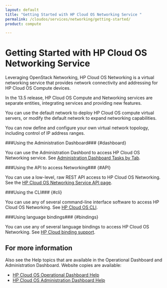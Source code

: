 ```yaml
---
layout: default
title: "Getting Started with HP Cloud OS Networking Service "
permalink: /cloudos/services/networking/getting-started/
product: compute

---
```

<!--PUBLISHED-->
# Getting Started with HP Cloud OS Networking Service #

<!-- modeled after HP Cloud Networking Getting Started (network.getting.started.md) -->

Leveraging OpenStack Networking, HP Cloud OS Networking is a virtual networking service that provides network connectivity and addressing for HP Cloud OS Compute devices.

In the 13.5 release, HP Cloud OS Compute and Networking services are separate entities, integrating services and providing new features.

You can use the default network to deploy HP Cloud OS compute virtual servers, or modify the default network to expand networking capabilities.

You can now define and configure your own virtual network topology, including control of IP address ranges.

###Using the Administration Dashboard### {#dashboard}

You can use the Administration Dashbord to access HP Cloud OS Networking service. See [Administration Dashboard Tasks by Tab](/cloudos/manage/administration-dashboard/tasks-by-tab/).


###Using the API to access Networking### {#API}
 
You can use a low-level, raw REST API access to HP Cloud OS Networking. See the [HP Cloud OS Networking Service API page](/api/v13/networking).

###Using the CLI### {#cli}

You can use any of several command-line interface software to access HP Cloud OS Networking. See [HP Cloud OS CLI](/cli/).

###Using language bindings### {#bindings}

You can use any of several language bindings to access HP Cloud OS Networking. See [HP Cloud binding support](/bindings/).


## For more information ##
Also see the Help topics that are available in the Operational Dashboard and Administration Dashboard.  Website copies are available:

* [HP Cloud OS Operational Dashboard Help](/cloudos/manage/operational-dashboard/)
* [HP Cloud OS Administration Dashboard Help](/cloudos/manage/administration-dashboard/)